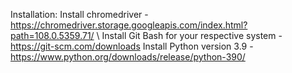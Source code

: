 Installation:
  Install chromedriver - https://chromedriver.storage.googleapis.com/index.html?path=108.0.5359.71/ \\
  Install Git Bash for your respective system - https://git-scm.com/downloads
  Install Python version 3.9 - https://www.python.org/downloads/release/python-390/
